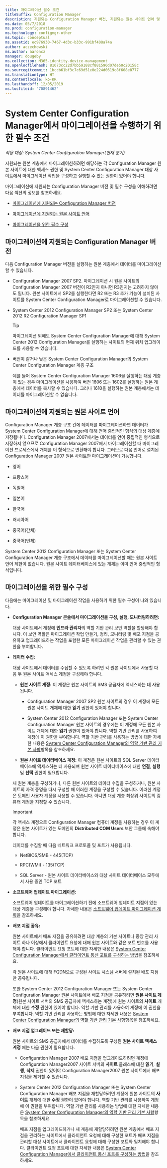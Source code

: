 ```yaml
---
title: 마이그레이션 필수 조건
titleSuffix: Configuration Manager
description: 지원되는 Configuration Manager 버전, 지원되는 원본 사이트 언어 및 마이그레이션을 위한 필수 조건을 이해합니다.
ms.date: 05/7/2018
ms.prod: configuration-manager
ms.technology: configmgr-other
ms.topic: conceptual
ms.assetid: ec976930-7467-4d3c-b33c-991bf408a74a
author: aczechowski
ms.author: aaroncz
manager: dougeby
ms.collection: M365-identity-device-management
ms.openlocfilehash: 81073cc22d7bb59188cf881590d07deb0c20158c
ms.sourcegitcommit: 1bccb61bf3c7c69d51e0e224d0619c8f608e8777
ms.translationtype: HT
ms.contentlocale: ko-KR
ms.lasthandoff: 12/05/2019
ms.locfileid: "70891462"
---
```

# <a name="prerequisites-for-migration-in-system-center-configuration-manager"></a>System Center Configuration Manager에서 마이그레이션을 수행하기 위한 필수 조건

*적용 대상: System Center Configuration Manager(현재 분기)*

지원되는 원본 계층에서 마이그레이션하려면 해당하는 각 Configuration Manager 원본 사이트에 대한 액세스 권한 및 System Center Configuration Manager 대상 사이트에서 마이그레이션 작업을 구성하고 실행할 수 있는 권한이 있어야 합니다.  

 마이그레이션에 지원되는 Configuration Manager 버전 및 필수 구성을 이해하려면 다음 섹션의 정보를 참조하세요.  

-   [마이그레이션에 지원되는 Configuration Manager 버전](#BKMK_SupportedMigrationVersions)  

-   [마이그레이션에 지원되는 원본 사이트 언어](#BKMK_SorceSiteLanguage)  

-   [마이그레이션을 위한 필수 구성](#BKMK_Required_Configurations)  

##  <a name="BKMK_SupportedMigrationVersions"></a> 마이그레이션에 지원되는 Configuration Manager 버전  
 다음 Configuration Manager 버전을 실행하는 원본 계층에서 데이터를 마이그레이션할 수 있습니다.  

- Configuration Manager 2007 SP2. 마이그레이션 시 원본 사이트의 Configuration Manager 2007 버전이 R2인지 아니면 R3인지는 고려하지 않아도 됩니다. 원본 사이트에서 SP2를 실행한다면 R2 또는 R3 추가 기능이 설치된 사이트를 System Center Configuration Manager로 마이그레이션할 수 있습니다.  

- System Center 2012 Configuration Manager SP2 또는 System Center 2012 R2 Configuration Manager SP1  

  > [!TIP]  
  >  마이그레이션 외에도 System Center Configuration Manager에 대해 System Center 2012 Configuration Manager를 실행하는 사이트의 현재 위치 업그레이드를 사용할 수 있습니다.  

- 버전이 같거나 낮은 System Center Configuration Manager의 System Center Configuration Manager 계층 구조  

  예를 들어 System Center Configuration Manager 1606을 실행하는 대상 계층이 있는 경우 마이그레이션을 사용하여 버전 1606 또는 1602를 실행하는 원본 계층에서 데이터를 복사할 수 있습니다. 그러나 1610을 실행하는 원본 계층에서는 데이터를 마이그레이션할 수 없습니다.  


##  <a name="BKMK_SorceSiteLanguage"></a> 마이그레이션에 지원되는 원본 사이트 언어  
 Configuration Manager 계층 구조 간에 데이터를 마이그레이션하면 데이터가 System Center Configuration Manager에 대해 언어 중립적인 형식의 대상 계층에 저장됩니다. Configuration Manager 2007에서는 데이터를 언어 중립적인 형식으로 저장하지 않으므로 Configuration Manager 2007에서 마이그레이션할 때 마이그레이션 프로세스에서 개체를 이 형식으로 변환해야 합니다. 그러므로 다음 언어로 설치된 Configuration Manager 2007 원본 사이트만 마이그레이션이 가능합니다.  

-   영어  

-   프랑스어  

-   독일어  

-   일본어  

-   한국어  

-   러시아어  

-   중국어(간체)  

-   중국어(번체)  

System Center 2012 Configuration Manager 또는 System Center Configuration Manager 계층 구조에서 데이터를 마이그레이션할 때는 원본 사이트 언어 제한이 없습니다. 원본 사이트 데이터베이스에 있는 개체는 이미 언어 중립적인 형식입니다.  

##  <a name="BKMK_Required_Configurations"></a> 마이그레이션을 위한 필수 구성  
다음에는 마이그레이션 및 마이그레이션 작업을 사용하기 위한 필수 구성이 나와 있습니다.  

- **Configuration Manager 콘솔에서 마이그레이션을 구성, 실행, 모니터링하려면:**  

   대상 사이트에서 계정에 **인프라 관리자**의 역할 기반 관리 보안 역할을 할당해야 합니다. 이 보안 역할은 마이그레이션 작업 만들기, 정리, 모니터링 및 배포 지점을 공유하고 업그레이드하는 작업을 포함한 모든 마이그레이션 작업을 관리할 수 있는 권한을 부여합니다.  

- **데이터 수집:**  

   대상 사이트에서 데이터를 수집할 수 있도록 하려면 각 원본 사이트에서 사용할 다음 두 원본 사이트 액세스 계정을 구성해야 합니다.  

  -   **원본 사이트 계정:** 이 계정은 원본 사이트의 SMS 공급자에 액세스하는 데 사용됩니다.  

      -   Configuration Manager 2007 SP2 원본 사이트의 경우 이 계정에 모든 원본 사이트 개체에 대한 **읽기** 권한이 있어야 합니다.  

      -   System Center 2012 Configuration Manager 또는 System Center Configuration Manager 원본 사이트의 경우에는 이 계정에 모든 원본 사이트 개체에 대한 **읽기** 권한이 있어야 합니다. 역할 기반 관리를 사용하여 계정에 이 권한을 부여합니다. 역할 기반 관리를 사용하는 방법에 대한 자세한 내용은 [System Center Configuration Manager의 역할 기반 관리 기본 사항](../../core/understand/fundamentals-of-role-based-administration.md)항목을 참조하세요.  

  -   **원본 사이트 데이터베이스 계정:** 이 계정은 원본 사이트의 SQL Server 데이터베이스에 액세스하는 데 사용되며 원본 사이트 데이터베이스에 대한 **연결**, **실행** 및 **선택** 권한이 필요합니다.  

  새 원본 계층을 구성하거나, 다른 원본 사이트의 데이터 수집을 구성하거나, 원본 사이트의 자격 증명을 다시 구성할 때 이러한 계정을 구성할 수 있습니다. 이러한 계정은 도메인 사용자 계정을 사용할 수 있습니다. 아니면 대상 계층 최상위 사이트의 컴퓨터 계정을 지정할 수 있습니다.  

  > [!IMPORTANT]  
  >  각 액세스 계정으로 Configuration Manager 컴퓨터 계정을 사용하는 경우 이 계정은 원본 사이트가 있는 도메인의 **Distributed COM Users** 보안 그룹에 속해야 합니다.  

  데이터를 수집할 때 다음 네트워크 프로토콜 및 포트가 사용됩니다.  

  -   NetBIOS/SMB - 445(TCP)  

  -   RPC(WMI) - 135(TCP)  

  -   SQL Server - 원본 사이트 데이터베이스와 대상 사이트 데이터베이스 모두에서 사용 중인 TCP 포트  

- **소프트웨어 업데이트 마이그레이션:**  

   소프트웨어 업데이트를 마이그레이션하기 전에 소프트웨어 업데이트 지점이 있는 대상 계층을 구성해야 합니다. 자세한 내용은 [소프트웨어 업데이트 마이그레이션 계획](../../core/migration/planning-for-the-migration-of-objects.md#Plan_migrate_Software_updates)을 참조하세요.  

- **배포 지점 공유:**  

   원본 사이트에서 배포 지점을 공유하려면 대상 계층의 기본 사이트나 중앙 관리 사이트 하나 이상에서 클라이언트 요청에 대해 원본 사이트와 같은 포트 번호를 사용해야 합니다. 클라이언트 요청 포트에 대한 자세한 내용은 [System Center Configuration Manager에서 클라이언트 통신 포트를 구성하는 방법](../../core/clients/deploy/configure-client-communication-ports.md)을 참조하세요.  

   각 원본 사이트에 대해 FQDN으로 구성된 사이트 시스템 서버에 설치된 배포 지점만 공유됩니다.  

   또한 System Center 2012 Configuration Manager 또는 System Center Configuration Manager 원본 사이트에서 배포 지점을 공유하려면 **원본 사이트 계정**(원본 사이트 서버의 SMS 공급자에 액세스하는 계정)에 원본 사이트의 **사이트** 개체에 대한 **수정** 권한이 있어야 합니다. 역할 기반 관리를 사용하여 계정에 이 권한을 부여합니다. 역할 기반 관리를 사용하는 방법에 대한 자세한 내용은 [System Center Configuration Manager의 역할 기반 관리 기본 사항](../../core/understand/fundamentals-of-role-based-administration.md)항목을 참조하세요.  


- **배포 지점 업그레이드 또는 재할당:**  

   원본 사이트의 SMS 공급자에서 데이터를 수집하도록 구성된 **원본 사이트 액세스 계정** 에는 다음 권한이 필요합니다.  

  - Configuration Manager 2007 배포 지점을 업그레이드하려면 계정에 Configuration Manager2007 사이트 서버의 **사이트** 클래스에 대한 **읽기**, **실행**, **삭제** 권한이 있어야 Configuration Manager2007 원본 사이트에서 배포 지점을 제거할 수 있습니다.  

  - System Center 2012 Configuration Manager 또는 System Center Configuration Manager 배포 지점을 재할당하려면 계정에 원본 사이트의 **사이트** 개체에 대한 **수정** 권한이 있어야 합니다. 역할 기반 관리를 사용하여 계정에 이 권한을 부여합니다. 역할 기반 관리를 사용하는 방법에 대한 자세한 내용은 [System Center Configuration Manager의 역할 기반 관리 기본 사항](../../core/understand/fundamentals-of-role-based-administration.md)항목을 참조하세요.  

    배포 지점을 업그레이드하거나 새 계층에 재할당하려면 원본 계층에서 배포 지점을 관리하는 사이트에서 클라이언트 요청에 대해 구성한 포트가 배포 지점을 관리할 대상 사이트에서 클라이언트 요청에 대해 구성한 포트와 일치해야 합니다. 클라이언트 요청 포트에 대한 자세한 내용은 [System Center Configuration Manager에서 클라이언트 통신 포트를 구성하는 방법](../../core/clients/deploy/configure-client-communication-ports.md)을 참조하세요.  
